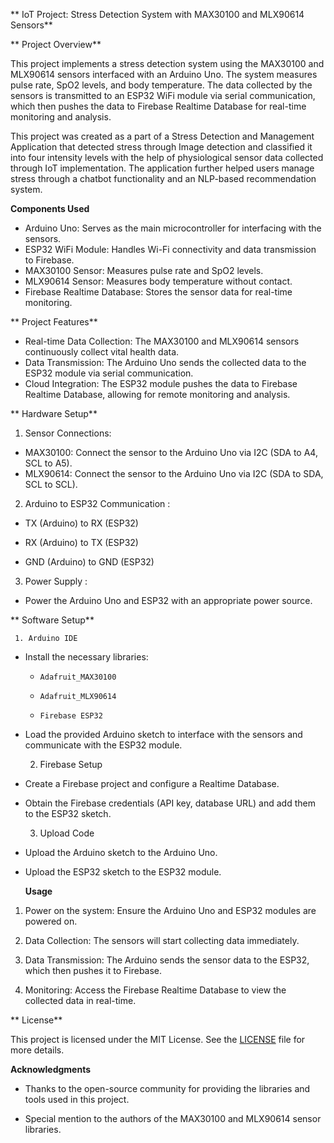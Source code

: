 ** IoT Project: Stress Detection System with MAX30100 and MLX90614 Sensors**

** Project Overview**

This project implements a stress detection system using the MAX30100 and MLX90614 sensors interfaced with an Arduino Uno. The system measures pulse rate, SpO2 levels, and body temperature. The data collected by the sensors is transmitted to an ESP32 WiFi module via serial communication, which then pushes the data to Firebase Realtime Database for real-time monitoring and analysis.

This project was created as a part of a Stress Detection and Management Application that detected stress through Image detection and classified it into four intensity levels with the help of physiological sensor data collected through IoT implementation. The application further helped users manage stress through a chatbot functionality and an NLP-based recommendation system.

 **Components Used**



* Arduino Uno: Serves as the main microcontroller for interfacing with the sensors.
* ESP32 WiFi Module: Handles Wi-Fi connectivity and data transmission to Firebase.
* MAX30100 Sensor: Measures pulse rate and SpO2 levels.
* MLX90614 Sensor: Measures body temperature without contact.
* Firebase Realtime Database: Stores the sensor data for real-time monitoring.

** Project Features**



* Real-time Data Collection: The MAX30100 and MLX90614 sensors continuously collect vital health data.
* Data Transmission: The Arduino Uno sends the collected data to the ESP32 module via serial communication.
* Cloud Integration: The ESP32 module pushes the data to Firebase Realtime Database, allowing for remote monitoring and analysis.

** Hardware Setup**

1. Sensor Connections:



*  MAX30100: Connect the sensor to the Arduino Uno via I2C (SDA to A4, SCL to A5).
*  MLX90614: Connect the sensor to the Arduino Uno via I2C (SDA to SDA, SCL to SCL).

2.  Arduino to ESP32 Communication :

   -  TX (Arduino)  to  RX (ESP32) 

   -  RX (Arduino)  to  TX (ESP32) 

   -  GND (Arduino)  to  GND (ESP32) 

3.  Power Supply :

   - Power the Arduino Uno and ESP32 with an appropriate power source.

**   Software Setup**

     1. Arduino IDE



* Install the necessary libraries:

  - `Adafruit_MAX30100`

  - `Adafruit_MLX90614`

  - `Firebase ESP32`

  



* Load the provided Arduino sketch to interface with the sensors and communicate with the ESP32 module.

     2. Firebase Setup

- Create a Firebase project and configure a Realtime Database.

- Obtain the Firebase credentials (API key, database URL) and add them to the ESP32 sketch.

     3. Upload Code

- Upload the Arduino sketch to the Arduino Uno.

- Upload the ESP32 sketch to the ESP32 module.

   **Usage**

1.  Power on the system: Ensure the Arduino Uno and ESP32 modules are powered on.

2.  Data Collection: The sensors will start collecting data immediately.

3.  Data Transmission: The Arduino sends the sensor data to the ESP32, which then pushes it to Firebase.

4.  Monitoring: Access the Firebase Realtime Database to view the collected data in real-time.

**   License**

This project is licensed under the MIT License. See the [LICENSE](LICENSE) file for more details.

   **Acknowledgments**

- Thanks to the open-source community for providing the libraries and tools used in this project.

- Special mention to the authors of the MAX30100 and MLX90614 sensor libraries.










